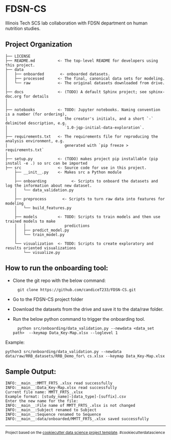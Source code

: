 FDSN-CS
==============================

Illinois Tech SCS lab collaboration with FDSN department on human nutrition studies.

Project Organization
------------

    ├── LICENSE
    ├── README.md          <- The top-level README for developers using this project.
    ├── data
    │   ├── onboarded       <- onboarded datasets.
    │   ├── processed      <- The final, canonical data sets for modeling.
    │   └── raw            <- The original datasets downloaded from drive.
    │
    ├── docs               <- (TODO) A default Sphinx project; see sphinx-doc.org for details
    │
    │
    ├── notebooks          <- TODO: Jupyter notebooks. Naming convention is a number (for ordering),
    │                         the creator's initials, and a short `-` delimited description, e.g.
    │                         `1.0-jqp-initial-data-exploration`.
    │
    ├── requirements.txt   <- The requirements file for reproducing the analysis environment, e.g.
    │                         generated with `pip freeze > requirements.txt`
    │
    ├── setup.py           <- (TODO) makes project pip installable (pip install -e .) so src can be imported
    ├── src                <- Source code for use in this project.
        ├── __init__.py    <- Makes src a Python module
        │
        ├── onboarding           <- Scripts to onboard the datasets and log the information about new dataset.
        │   └── data_validation.py
        │
        ├── preprocess       <- Scripts to turn raw data into features for modeling
        │   └── build_features.py
        │
        ├── models         <- TODO: Scripts to train models and then use trained models to make
        │   │                 predictions
        │   ├── predict_model.py
        │   └── train_model.py
        │
        └── visualization  <- TODO: Scripts to create exploratory and results oriented visualizations
            └── visualize.py
     

How to run the onboarding tool:
------------

- Clone the git repo with the below command:

        git clone https://github.com/candiceT233/FDSN-CS.git

- Go to the FDSN-CS project folder 

- Download the datasets from the drive and save it to the data/raw folder.

- Run the below python command to trigger the onboarding tool.

        python src/onboarding/data_validation.py --newdata <data_set path>  --keymap Data_Key-Map.xlsx --loglevel 1
         

Example:

    python3 src/onboarding/data_validation.py --newdata data/raw/RRB_datasets/RRB_Demo_for\ cs.xlsx --keymap Data_Key-Map.xlsx

Sample Output:
----

```
INFO:__main__:MMTT_FRTS_.xlsx read successfully
INFO:__main__:Data_Key-Map.xlsx read successfully
Current file name: MMTT_FRTS_.xlsx
Example format: [study_name]-[data_type]-[suffix].csv
Enter the new name for the file: 
INFO:__main__:File name of MMTT_FRTS_.xlsx is not changed
INFO:__main__:Subject renamed to Subject
INFO:__main__:Sequence renamed to Sequence
INFO:__main__:data/onboarded/MMTT_FRTS_.xlsx saved successfully
```

--------

<p><small>Project based on the <a target="_blank" href="https://drivendata.github.io/cookiecutter-data-science/">cookiecutter data science project template</a>. #cookiecutterdatascience</small></p>
